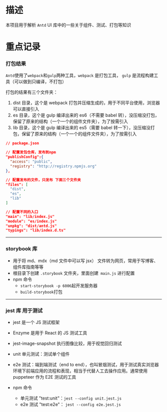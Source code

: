 # 描述

本项目用于解析 `Antd` UI 库中的一些关于组件、测试、打包等知识

# 重点记录

### 打包结果

`Antd`使用了`webpack`和`gulp`两种工具，`webpack` 是打包工具， `gulp` 是流程构建工具（可以做到只编译，不打包）

打包的结果有三个文件夹：

1. dist 目录，这个是 webpack 打包并压缩生成的，用于不同平台使用，浏览器可以直接引入
2. es 目录，这个是 gulp 编译出来的 es6（不需要 babel 转），没压缩没打包，保留了原来的结构（一个一个的组件文件夹），为了按需引入
3. lib 目录，这个是 gulp 编译出来的 es5（需要 babel 转一下），没压缩没打包，保留了原来的结构（一个一个的组件文件夹），为了按需引入

```json
// package.json

// 配置发包仓库，发布到npm
"publishConfig":{
  "access": "public",
  "registry": "http://registry.npmjs.org"
},

// 配置发布的文件，只发布 下面三个文件夹
"files": [
  "dist",
  "es",
  "lib"
]

// 配置不同的入口
"main": "lib/index.js"
"module": "es/index.js"
"unpkg": "dist/antd.js"
"typings": "lib/index.d.ts"
```

<hr>

### storybook 库

- 用于将 md、mdx（md 文件中可以写 jsx） 文件转为网页，常用于写博客、组件库指南等等
- 根目录下创建 `.storybook` 文件夹，里面创建` main.js` 进行配置
- npm 命令
  - `start-storybook -p 6006`起开发服务器
  - `build-storybook`打包

<hr>

### jest 库 用于测试

- jest 是一个 JS 测试框架
- Enzyme 是用于 React 的 JS 测试工具
- jest-image-snapshot 执行图像比较，用于视觉回归测试

- unit 单元测试：测试单个组件
- e2e 测试：端到端测试（end to end），也叫冒烟测试，用于测试真实浏览器环境下前端应用的流程和表现，相当于代替人工去操作应用。通常使用 puppeteer 作为 E2E 测试的工具

- npm 命令
  - 单元测试 "test:unit"：`jest --config unit.jest.js`
  - e2e 测试 "test:e2e"： `jest --config e2e.jest.js`
